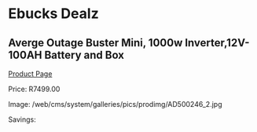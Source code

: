 
# Ebucks Dealz
## Averge Outage Buster Mini, 1000w Inverter,12V-100AH Battery and Box
[Product Page](https://www.ebucks.com/web/shop/productSelected.do?prodId=1142195833&catId=854105660)

Price: R7499.00

Image: /web/cms/system/galleries/pics/prodimg/AD500246_2.jpg

Savings: 


	
